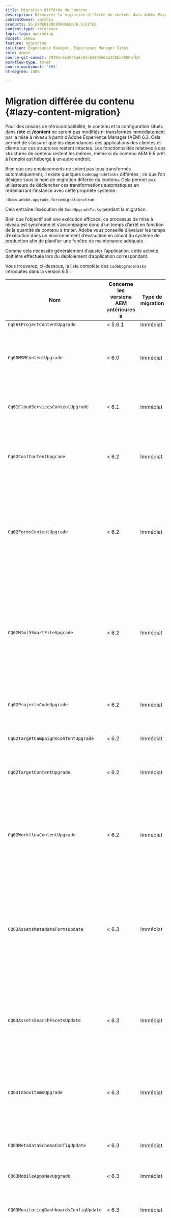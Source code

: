 ```yaml
---
title: Migration différée du contenu
description: Découvrez la migration différée du contenu dans Adobe Experience Manager 6.4.
contentOwner: sarchiz
products: SG_EXPERIENCEMANAGER/6.5/SITES
content-type: reference
topic-tags: upgrading
docset: aem65
feature: Upgrading
solution: Experience Manager, Experience Manager Sites
role: Admin
source-git-commit: 29391c8e3042a8a04c64165663a228bb4886afb5
workflow-type: tm+mt
source-wordcount: '693'
ht-degree: 100%

---
```


# Migration différée du contenu {#lazy-content-migration}

Pour des raisons de rétrocompatibilité, le contenu et la configuration situés dans **/etc** et **/content** ne seront pas modifiés ni transformés immédiatement par la mise à niveau à partir d’Adobe Experience Manager (AEM) 6.3. Cela permet de s’assurer que les dépendances des applications des clientes et clients sur ces structures restent intactes. Les fonctionnalités relatives à ces structures de contenu restent les mêmes, même si du contenu AEM 6.5 prêt à l’emploi est hébergé à un autre endroit.

Bien que ces emplacements ne soient pas tous transformés automatiquement, il existe quelques `CodeUpgradeTasks` différées ; ce que l’on désigne sous le nom de migration différée du contenu. Cela permet aux utilisateurs de déclencher ces transformations automatiques en redémarrant l’instance avec cette propriété système :

```shell
-Dcom.adobe.upgrade.forcemigration=true
```

Cela entraîne l’exécution de `CodeUpgradeTasks` pendant la migration.

Bien que l’objectif soit une exécution efficace, ce processus de mise à niveau est synchrone et s’accompagne donc d’un temps d’arrêt en fonction de la quantité de contenu à traiter. Adobe vous conseille d’évaluer les temps d’exécution dans un environnement d’évaluation en amont du système de production afin de planifier une fenêtre de maintenance adéquate.

Comme cela nécessite généralement d’ajuster l’application, cette activité doit être effectuée lors du déploiement d’application correspondant.

Vous trouverez, ci-dessous, la liste complète des `CodeUpgradeTasks` introduites dans la version 6.5 :

| **Nom** | **Concerne** **les versions AEM antérieures à** | **Type de** **migration** | **Détails** |
|---|---|---|---|
| `Cq561ProjectContentUpgrade` | &lt; 5.6.1 | Immédiat |  |
| `Cq60MSMContentUpgrade` | &lt; 6.0 | Immédiat | Détecte toutes les `LiveRelationShips` de `VersionStorage` qui ont été supprimées et ajoute une propriété d’exclusion au parent. |
| `Cq61CloudServicesContentUpgrade` | &lt; 6.1 | Immédiat | Restructuration des services cloud pour une configuration sécurisée par défaut |
| `Cq62ConfContentUpgrade` | &lt; 6.2 | Immédiat | Supprime la liaison basée sur les propriétés entre **/content** et **/conf** (remplacée par le mécanisme OSGi), génère la configuration OSGi correspondante. |
| `Cq62FormsContentUpgrade` | &lt; 6.2 | Immédiat | En raison de la gestion via merge_preserve, la règle de refus de sécurisation par défaut remplace les autorisations données, ce qui entraîne la nécessité d’une réorganisation lors de la mise à niveau. |
| `CQ62Html5SmartFileUpgrade` | &lt; 6.2 | Immédiat | Détecte les composants à l’aide du widget Html5SmartFile, recherche les utilisations du composant dans le contenu et restructure la persistance, en déplaçant le fichier binaire d’un niveau vers le bas et en ne le stockant pas au niveau du composant. |
| `Cq62ProjectsCodeUpgrade` | &lt; 6.2 | Immédiat | Déplace les anciens types de projets de **/etc/projects** vers **/content/projects**. |
| `Cq62TargetCampaignsContentUpgrade` | &lt; 6.2 | Immédiat | Crée une couche de conteneur dans la hiérarchie (Zones) et ajuste les références. |
| `Cq62TargetContentUpgrade` | &lt; 6.2 | Immédiat | Définit des noms d’emplacement fixes pour les composants cibles. |
| `Cq62WorkflowContentUpgrade` | &lt; 6.2 | Immédiat | Transformation complexe des modèles de workflow antérieurs aux structures, instances et notifications de la version 6.2, puis fusion à partir de l’emplacement de sauvegarde, à partir de **/var/backup**. |
| `CQ63AssetsMetadataFormsUpdate` | &lt; 6.3 | Immédiat | Déplace les ressources, les schémas de métadonnées personnalisés et les profils de traitement de **/apps** vers **/conf** et convertit les formulaires de schémas de métadonnées et de profils de métadonnées de coral2 à coral3. |
| `CQ63AssetsSearchFacetsUpdate` | &lt; 6.3 | Immédiat | Déplace les ressources et les facettes de recherche personnalisées de **/apps** vers **/conf** et convertit les formulaires de profils de métadonnées et de schéma de métadonnées de coral2 à coral3. |
| `CQ63InboxItemsUpgrade` | &lt; 6.3 | Immédiat | Met à jour InboxItems pour l’ordre des éléments de la boîte de réception (avec ajustement des métadonnées pour un tri efficace). |
| `CQ63MetadataSchemaConfigUpdate` | &lt; 6.3 | Immédiat | Ajuste la propriété metadataSchema sur le dossier en remplaçant les chemins relatifs par **/conf** à la place de **/apps**. |
| `CQ63MobileAppsNavUpgrade` | &lt; 6.3 | Immédiat | Ajuster la structure de navigation |
| `CQ63MonitoringDashboardsConfigUpdate` | &lt; 6.3 | Immédiat | Déplace les configurations personnalisées des tableaux de bord de surveillance à partir de **/libs** et **/apps**. |
| `CQ63ProcessingProfileConfigUpdate` | &lt; 6.3 | Immédiat | Convertit la propriété processingProfile (utilisée jusqu’à la version 6.1) dans Assets afin qu’elle corresponde à la structure de la version 6.3 et des versions ultérieures. Ajuste également les chemins relatifs du profil à **/conf** à la place de **/apps**. |
| `CQ63ToolsMenuEntriesContentUpgrade` | &lt; 6.3 | Immédiat | Tâche de mise à niveau qui supprime les entrées de menu obsolètes de CRXDE Lite et de la console web en cas de mise à niveau. |
| `CQ64CommunitiesConfigsCleanupTask` | &lt; 6.3 | Différé | Déplacement des configurations cloud SRP, des configurations de mots-clés communautaires, nettoyage de **/etc/social** et **/etc/enablement** (toutes les références et données doivent être ajustées lors de l’exécution de la migration différée ; aucune partie de l’application ne doit plus dépendre de cette structure). |
| `CQ64LegacyCloudSettingsCleanupTask` | &lt; 6.4 | Différé | Nettoie **/etc/cloudsettings** (contenant la configuration ContextHub). La configuration est automatiquement migrée lors du premier accès. Si la migration différée du contenu est lancée avec la mise à niveau, ce contenu dans **/etc/cloudsettings** doit être conservé via le package avant la mise à niveau et réinstallé pour que la transformation implicite entre en jeu, avec une désinstallation ultérieure du package après l’achèvement. |
| `CQ64UsersTitleFixTask` | &lt; 6.4 | Différé | Ajuste la structure de titre héritée au titre dans le nœud de profil d’utilisateur ou d’utilisatrice. |
| `CQ64CommerceMigrationTask` | &lt; 6.4 | Différé | Migration du contenu commercial depuis **/etc/commerce** vers **/var/commerce**. Lors de la migration, le contenu est déplacé et les références au contenu déplacé sont mises à jour pour refléter le nouvel emplacement. |
| `CQ65DMMigrationTask` | &lt; 6.5 | Différé | Migration des paramètres de catalogue hérités et des paramètres des services cloud Dynamic Media depuis **/etc** vers **/conf** |
| `CQ65LegacyClientlibsCleanupTask` | &lt; 6.5 | Différé | Nettoyage des clientlibs héritées existantes sous **/etc/clientlibs**. |
